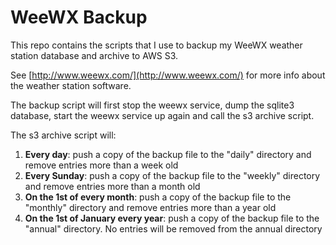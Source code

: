 # WeeWX Backup

This repo contains the scripts that I use to backup my WeeWX weather station database and archive to AWS S3.

See [http://www.weewx.com/](http://www.weewx.com/) for more info about the weather station software.

The backup script will first stop the weewx service, dump the sqlite3 database, start the weewx service up again and call the s3 archive script.

The s3 archive script will:  
1. **Every day**: push a copy of the backup file to the "daily" directory and remove entries more than a week old  
2. **Every Sunday**: push a copy of the backup file to the "weekly" directory and remove entries more than a month old  
3. **On the 1st of every month**: push a copy of the backup file to the "monthly" directory and remove entries more than a year old  
4. **On the 1st of January every year**: push a copy of the backup file to the "annual" directory.  No entries will be removed from the annual directory  


